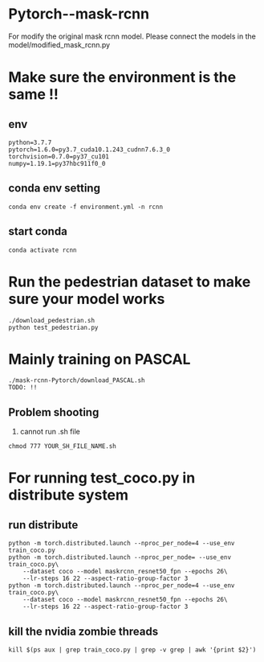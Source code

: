 # Pytorch--mask-rcnn

For modify the original mask rcnn model.
Please connect the models in the model/modified_mask_rcnn.py

# Make sure the environment is the same !!
## env
```
python=3.7.7
pytorch=1.6.0=py3.7_cuda10.1.243_cudnn7.6.3_0
torchvision=0.7.0=py37_cu101
numpy=1.19.1=py37hbc911f0_0
```
## conda env setting
```Shell
conda env create -f environment.yml -n rcnn
```
## start conda
```Shell
conda activate rcnn
```

# Run the pedestrian dataset to make sure your model works
```
./download_pedestrian.sh
python test_pedestrian.py
```

# Mainly training on PASCAL
```
./mask-rcnn-Pytorch/download_PASCAL.sh
TODO: !!
```

## Problem shooting
1. cannot run .sh file 
```
chmod 777 YOUR_SH_FILE_NAME.sh
```
# For running test_coco.py in distribute system
## run distribute
```Shell
python -m torch.distributed.launch --nproc_per_node=4 --use_env train_coco.py
python -m torch.distributed.launch --nproc_per_node= --use_env train_coco.py\
    --dataset coco --model maskrcnn_resnet50_fpn --epochs 26\
    --lr-steps 16 22 --aspect-ratio-group-factor 3
python -m torch.distributed.launch --nproc_per_node=4 --use_env train_coco.py\
    --dataset coco --model maskrcnn_resnet50_fpn --epochs 26\
    --lr-steps 16 22 --aspect-ratio-group-factor 3
```
## kill the nvidia zombie threads
```Shell
kill $(ps aux | grep train_coco.py | grep -v grep | awk '{print $2}') 
```

